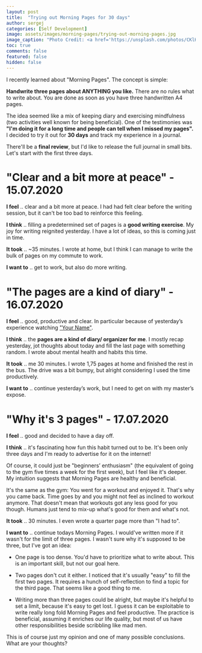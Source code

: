 ```yaml
---
layout: post
title:  "Trying out Morning Pages for 30 days"
author: sergej
categories: [Self Development]
image: assets/images/morning-pages/trying-out-morning-pages.jpg
image_caption: "Photo Credit: <a href='https://unsplash.com/photos/CKlHKtCJZKk' target='_blank'>Aaron Burden</a>"
toc: true
comments: false
featured: false
hidden: false
---
```


I recently learned about "Morning Pages".
The concept is simple:
>
**Handwrite three pages about ANYTHING you like.**
There are no rules what to write about.
You are done as soon as you have three handwritten A4 pages.

The idea seemed like a mix of keeping diary and exercising mindfulness (two activities well known for being beneficial).
One of the testimonies was **"I'm doing it for a long time and people can tell when I missed my pages".**
I decided to try it out for **30 days** and track my experience in a journal.

There'll be a **final review**, but I'd like to release the full journal in small bits.
Let's start with the first three days.

# "Clear and a bit more at peace" - 15.07.2020
**I feel** .. clear and a bit more at peace.
I had had felt clear before the writing session, but it can't be too bad to reinforce this feeling.

**I think** .. filling a predetermined set of pages is a **good writing exercise**. 
My joy for writing reignited yesterday.
I have a lot of ideas, so this is coming just in time.

**It took** .. ~35 minutes.
I wrote at home, but I think I can manage to write the bulk of pages on my commute to work.

**I want to** .. get to work, but also do more writing.

# "The pages are a kind of diary" - 16.07.2020
**I feel** .. good, productive and clear.
In particular because of yesterday’s experience watching ["Your Name"](/blog/your-name-review).

**I think** .. the **pages are a kind of diary/ organizer for me**.
I mostly recap yesterday, jot thoughts about today and fill the last page with something random.
I wrote about mental health and habits this time.

**It took**  .. me 30 minutes.
I wrote 1,75 pages at home and finished the rest in the bus.
The drive was a bit bumpy, but alright considering I used the time productively.

**I want to** .. continue yesterday’s work, but I need to get on with my master’s expose.

# "Why it's 3 pages" - 17.07.2020
**I feel** .. good and decided to have a day off.

**I think** .. it's fascinating how fun this habit turned out to be.
It's been only three days and I'm ready to advertise for it on the internet!

Of course, it could just be "beginners’ enthusiasm" (the equivalent of going to the gym five times a week for the first week), but I feel like it's deeper.
My intuition suggests that Morning Pages are healthy and beneficial.

It's the same as the gym:
You went for a workout and enjoyed it.
That's why you came back.
Time goes by and you might not feel as inclined to workout anymore.
That doesn't mean that workouts got any less good for you though.
Humans just tend to mix-up what's good for them and what's not.

**It took** .. 30 minutes.
I even wrote a quarter page more than "I had to".

**I want to** .. continue todays Morning Pages. 
I would've written more if it wasn't for the limit of three pages.
I wasn't sure why it's supposed to be three, but I've got an idea:

- One page is too dense.
You'd have to prioritize what to write about.
This is an important skill, but not our goal here.

- Two pages don't cut it either.
I noticed that it's usually "easy" to fill the first two pages.
It requires a hunch of self-reflection to find a topic for the third page.
That seems like a good thing to me.

- Writing more than three pages could be alright, but maybe it's helpful to set a limit, because it's easy to get lost.
I guess it can be exploitable to write really long fold Morning Pages and feel productive.
The practice is beneficial, assuming it enriches our life quality, but most of us have other responsibilities beside scribbling like mad men.

This is of course just my opinion and one of many possible conclusions.
What are your thoughts?